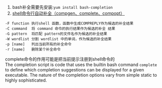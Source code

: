 1. bash补全需要先安装:`yum install bash-completion`    
1. [shell命令行自动补全（compgen、complete、compopt）](https://blog.csdn.net/ieearth/article/details/52703598)    
```
-F function	执行shell 函数，函数中生成COMPREPLY作为候选的补全结果
-C command	将 command 命令的执行结果作为候选的补全 结果
-G pattern	将匹配 pattern的文件名作为候选的补全结果
-W wordlist	分割 wordlist 中的单词，作为候选的补全结果
-p [name]	列出当前所有的补全命令
-r [name]	删除某个补全命令
```
complete命令的作用可能是把当前提示注册到shell命令的    
The completion script is code that uses the builtin bash command `complete` to define which completion suggestions can be displayed for a given executable. The nature of the completion options vary from simple static to highly sophisticated.
